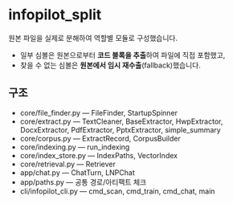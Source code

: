 
# infopilot_split

원본 파일을 실제로 분해하여 역할별 모듈로 구성했습니다.
- 일부 심볼은 원본으로부터 **코드 블록을 추출**하여 파일에 직접 포함했고,
- 찾을 수 없는 심볼은 **원본에서 임시 재수출**(fallback)했습니다.

## 구조
- core/file_finder.py — FileFinder, StartupSpinner
- core/extract.py — TextCleaner, BaseExtractor, HwpExtractor, DocxExtractor, PdfExtractor, PptxExtractor, simple_summary
- core/corpus.py — ExtractRecord, CorpusBuilder
- core/indexing.py — run_indexing
- core/index_store.py — IndexPaths, VectorIndex
- core/retrieval.py — Retriever
- app/chat.py — ChatTurn, LNPChat
- app/paths.py — 공통 경로/아티팩트 체크
- cli/infopilot_cli.py — cmd_scan, cmd_train, cmd_chat, main
